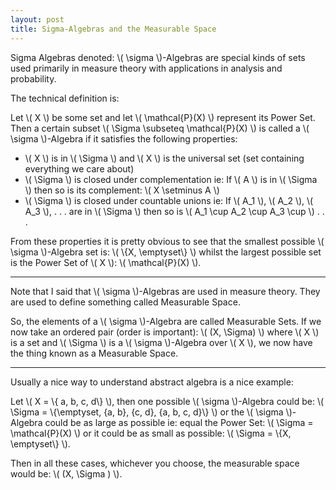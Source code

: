 ```yaml
---
layout: post
title: Sigma-Algebras and the Measurable Space
---
```


Sigma Algebras denoted: \\( \sigma \\)-Algebras are special kinds of sets used primarily in measure theory with applications in analysis and probability.

The technical definition is:

Let \\( X \\) be some set and let \\( \mathcal{P}(X) \\) represent its Power Set. Then a certain subset \\( \Sigma \subseteq \mathcal{P}(X) \\) is called a \\( \sigma \\)-Algebra if it satisfies the following properties:

* \\( X \\) is in \\( \Sigma \\) and \\( X \\) is the universal set (set containing everything we care about)
* \\( \Sigma \\) is closed under complementation ie: If \\( A \\) is in \\( \Sigma \\) then so is its complement: \\( X \setminus A \\)
* \\( \Sigma \\) is closed under countable unions ie: If \\( A_1 \\), \\( A_2 \\), \\( A_3 \\), . . . are in \\( \Sigma \\) then so is \\( A_1 \cup A_2 \cup A_3 \cup \\) . . .

From these properties it is pretty obvious to see that the smallest possible \\( \sigma \\)-Algebra set is: \\( \\{X, \emptyset\\} \\) whilst the largest possible set is the Power Set of \\( X \\): \\( \mathcal{P}(X) \\).

---

Note that I said that \\( \sigma \\)-Algebras are used in measure theory. They are used to define something called Measurable Space.

So, the elements of a \\( \sigma \\)-Algebra are called Measurable Sets. If we now take an ordered pair (order is important): \\( (X, \Sigma) \\) where \\( X \\) is a set and \\( \Sigma \\) is a \\( \sigma \\)-Algebra over \\( X \\), we now have the thing known as a Measurable Space. 

---

Usually a nice way to understand abstract algebra is a nice example:

Let \\( X = \\{ a, b, c, d\\} \\), then one possible \\( \sigma \\)-Algebra could be: \\( \Sigma = \\{\emptyset, \{a, b\}, \{c, d\}, \{a, b, c, d\}\\} \\) or the \\( \sigma \\)-Algebra could be as large as possible ie: equal the Power Set: \\( \Sigma = \mathcal{P}(X) \\) or it could be as small as possible: \\( \Sigma = \\{X, \emptyset\\} \\).

Then in all these cases, whichever you choose, the measurable space would be: \\( (X, \Sigma ) \\).
